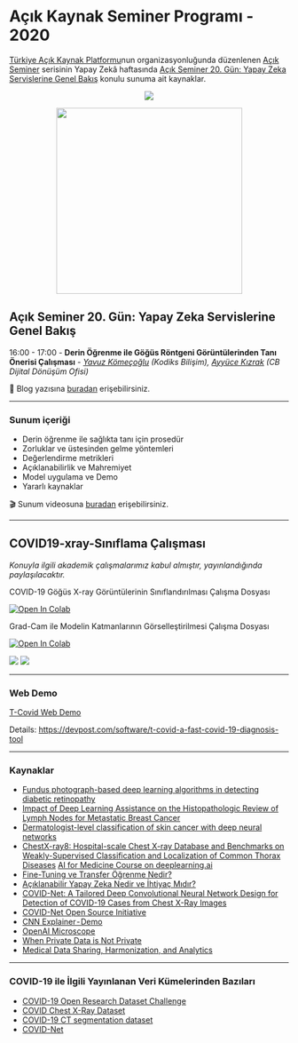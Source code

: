 # Açık Kaynak Seminer Programı - 2020
[Türkiye Açık Kaynak Platformu](https://www.turkiyeacikkaynakplatformu.com/)nun organizasyonluğunda düzenlenen [Açık Seminer](https://www.acikseminer.com/) serisinin Yapay Zekâ haftasında [Açık Seminer 20. Gün: Yapay Zeka Servislerine Genel Bakış](https://www.acikseminer.com/seminerler/acik-seminer-20-gun-microsoft-yapay-zeka-servislerine-genel-bakis-2a911429) konulu sunuma ait kaynaklar.

<p align="center">
  <img src="https://www.acikseminer.com/wp-content/uploads/2020/04/acil-seminer-logo.svg" />
</p>

<p align="center">
  <img src="https://media.kommunity.com/communities/tracikkaynak/events/acikseminer-3-gun-acik-kaynak-isletim-sistemleri-b7378831/18818/acikseminer.jpeg" width="335" />
</p>

## Açık Seminer 20. Gün: Yapay Zeka Servislerine Genel Bakış


16:00 - 17:00 - **Derin Öğrenme ile Göğüs Röntgeni Görüntülerinden Tanı Önerisi Çalışması** - *[Yavuz Kömeçoğlu](http://blog.yavuzkomecoglu.com/) (Kodiks Bilişim), [Ayyüce Kızrak](http://www.ayyucekizrak.com/) (CB Dijital Dönüşüm Ofisi)*

:pencil: Blog yazısına [buradan](https://medium.com/@ayyucekizrak/medikal-g%C3%B6r%C3%BCnt%C3%BClerde-bilgisayarl%C4%B1-g%C3%B6r%C3%BC-3b7dd2abe641) erişebilirsiniz.

---

### Sunum içeriği
* Derin öğrenme ile sağlıkta tanı için prosedür
* Zorluklar ve üstesinden gelme yöntemleri
* Değerlendirme metrikleri
* Açıklanabilirlik ve Mahremiyet
* Model uygulama ve Demo
* Yararlı kaynaklar

:clapper: Sunum videosuna [buradan](https://youtu.be/Za38P0WLhP8?t=3355) erişebilirsiniz.

---

## COVID19-xray-Sınıflama Çalışması

*Konuyla ilgili akademik çalışmalarımız kabul almıştır, yayınlandığında paylaşılacaktır.*

COVID-19 Göğüs X-ray Görüntülerinin Sınıflandırılması Çalışma Dosyası

[![Open In Colab](https://colab.research.google.com/assets/colab-badge.svg)](https://colab.research.google.com/github/yz-ai/acikseminer2020/blob/master/cv/notebooks/covid_xray_efficientnet_b0_prediction.ipynb) 

Grad-Cam ile Modelin Katmanlarının Görselleştirilmesi Çalışma Dosyası

[![Open In Colab](https://colab.research.google.com/assets/colab-badge.svg)](https://colab.research.google.com/github/yz-ai/acikseminer2020/blob/master/cv/notebooks/notebooks/covid_xray_efficientnet_b0_activation_map.ipynb) 

![](https://github.com/yz-ai/acikseminer2020/blob/master/cv/images/training_results_2.png)
![](https://github.com/yz-ai/acikseminer2020/blob/master/cv/images/training_results_1.png)

---

### Web Demo
[T-Covid Web Demo](https://covid.tfashion.ai/)

Details: https://devpost.com/software/t-covid-a-fast-covid-19-diagnosis-tool

---

### Kaynaklar
- [Fundus photograph-based deep learning algorithms in detecting diabetic retinopathy](https://www.nature.com/articles/s41433-018-0269-y)
- [Impact of Deep Learning Assistance on the Histopathologic Review of Lymph Nodes for Metastatic Breast Cancer](https://www.ncbi.nlm.nih.gov/pubmed/30312179)
- [Dermatologist-level classification of skin cancer with deep neural networks](https://www.nature.com/articles/nature21056)
- [ChestX-ray8: Hospital-scale Chest X-ray Database and Benchmarks on Weakly-Supervised Classification and Localization of Common Thorax Diseases](https://arxiv.org/pdf/1705.02315.pdf)
[AI for Medicine Course on deeplearning.ai](https://www.coursera.org/learn/ai-for-medical-diagnosis/home/welcome)
- [Fine-Tuning ve Transfer Öğrenme Nedir?](https://github.com/ayyucekizrak/Udemy_DerinOgrenmeyeGiris/tree/master/TransferOgrenme_FineTuning)
- [Açıklanabilir Yapay Zeka Nedir ve İhtiyaç Mıdır?](https://medium.com/@ayyucekizrak/a%C3%A7%C4%B1klanabilir-yapay-zeka-nedir-ve-i%CC%87htiya%C3%A7-m%C4%B1d%C4%B1r-65adef9b086)
- [COVID-Net: A Tailored Deep Convolutional Neural Network Design for Detection of COVID-19 Cases from Chest X-Ray Images](https://arxiv.org/pdf/2003.09871v3.pdf)
- [COVID-Net Open Source Initiative](https://github.com/lindawangg/COVID-Net)
- [CNN Explainer - Demo](https://poloclub.github.io/cnn-explainer/)
- [OpenAI Microscope](https://openai.com/blog/microscope/)
- [When Private Data is Not Private](https://info.deeplearning.ai/the-batch-artificial-noses-surveillance-on-wheels-unwelcome-researchers-privacy-problems-beyond-bounding-boxes)
- [Medical Data Sharing, Harmonization, and Analytics](https://www.elsevier.com/books/medical-data-sharing-harmonization-and-analytics/pezoulas/978-0-12-816507-2)

---

### COVID-19 ile İlgili Yayınlanan Veri Kümelerinden Bazıları
* [COVID-19 Open Research Dataset Challenge](https://www.kaggle.com/allen-institute-for-ai/CORD-19-research-challenge)
* [COVID Chest X-Ray Dataset](https://github.com/ieee8023/covid-chestxray-dataset)
* [COVID-19 CT segmentation dataset](http://medicalsegmentation.com/covid19/)
* [COVID-Net](https://github.com/lindawangg/COVID-Net)

